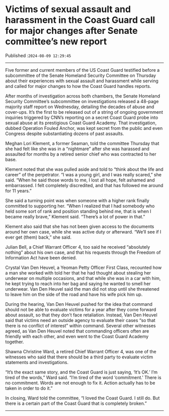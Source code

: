 # Victims of sexual assault and harassment in the Coast Guard call for major changes after Senate committee’s new report

Published :`2024-08-09 12:29:45`

---

Five former and current members of the US Coast Guard testified before a subcommittee of the Senate Homeland Security Committee on Thursday about their experiences with sexual assault and harassment while serving and called for major changes to how the Coast Guard handles reports.

After months of investigation across both chambers, the Senate Homeland Security Committee’s subcommittee on investigations released a 48-page majority staff report on Wednesday, detailing the decades of abuse and cover-ups. It’s the first to be released out of a string of ongoing government inquiries triggered by CNN’s reporting on a secret Coast Guard probe into sexual abuse at its prestigious Coast Guard Academy. That investigation, dubbed Operation Fouled Anchor, was kept secret from the public and even Congress despite substantiating dozens of past assaults.

Meghan Lori Klement, a former Seaman, told the committee Thursday that she had felt like she was in a “nightmare” after she was harassed and assaulted for months by a retired senior chief who was contracted to her base.

Klement noted that she was pulled aside and told to “think about the life and career” of the perpetrator. “I was a young girl, and I was really scared,” she said. “When he said those words to me, I lost all hope, felt ashamed and embarrassed. I felt completely discredited, and that has followed me around for 11 years.”

She said a turning point was when someone with a higher rank finally committed to supporting her. “When I realized that I had somebody who held some sort of rank and position standing behind me, that is when I became really brave,” Klement said. “There’s a lot of power in that.”

Klement also said that she has not been given access to the documents around her own case, while she was active duty or afterward. “We’ll see if I ever get (them) back,” she said.

Julian Bell, a Chief Warrant Officer 4, too said he received “absolutely nothing” about his own case, and that his requests through the Freedom of Information Act have been denied.

Crystal Van Den Heuvel, a Yeoman Petty Officer First Class, recounted how a man she worked with told her that he had thought about stealing her underwear on multiple occasions, and that while she was in a car with him, he kept trying to reach into her bag and saying he wanted to smell her underwear. Van Den Heuvel said the man did not stop until she threatened to leave him on the side of the road and have his wife pick him up.

During the hearing, Van Den Heuvel pushed for the idea that command should not be able to evaluate victims for a year after they come forward about assault, so that they don’t face retaliation. Instead, Van Den Heuvel said that victims need an outside agency to evaluate their cases “so that there is no conflict of interest” within command. Several other witnesses agreed, as Van Den Heuvel noted that commanding officers often are friendly with each other, and even went to the Coast Guard Academy together.

Shawna Christine Ward, a retired Chief Warrant Officer 4, was one of the witnesses who said that there should be a third party to evaluate victim statements and investigations.

“It’s the exact same story, and the Coast Guard is just saying, ‘It’s OK.’ I’m tired of the words,” Ward said. “I’m tired of the word ‘commitment.’ There is no commitment. Words are not enough to fix it. Action actually has to be taken in order to do it.”

In closing, Ward told the committee, “I loved the Coast Guard. I still do. But there is a certain part of the Coast Guard that is completely broken.”

---

